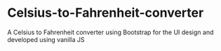 # Celsius-to-Fahrenheit-converter
A Celsius to Fahrenheit converter using Bootstrap for the UI design and developed using vanilla JS

